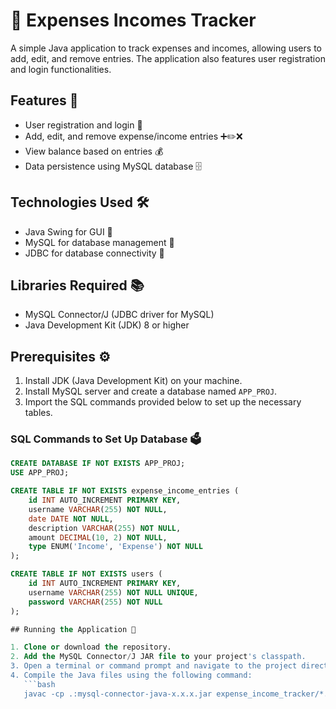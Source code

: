 # 🏦 Expenses Incomes Tracker

A simple Java application to track expenses and incomes, allowing users to add, edit, and remove entries. The application also features user registration and login functionalities.

## Features 🌟

- User registration and login 🔐
- Add, edit, and remove expense/income entries ➕✏️❌
- View balance based on entries 💰
- Data persistence using MySQL database 🗄️

## Technologies Used 🛠️

- Java Swing for GUI 🎨
- MySQL for database management 🐬
- JDBC for database connectivity 🔗

## Libraries Required 📚

- MySQL Connector/J (JDBC driver for MySQL)
- Java Development Kit (JDK) 8 or higher

## Prerequisites ⚙️

1. Install JDK (Java Development Kit) on your machine.
2. Install MySQL server and create a database named `APP_PROJ`.
3. Import the SQL commands provided below to set up the necessary tables.

### SQL Commands to Set Up Database 🗳️

```sql
CREATE DATABASE IF NOT EXISTS APP_PROJ;
USE APP_PROJ;

CREATE TABLE IF NOT EXISTS expense_income_entries (
    id INT AUTO_INCREMENT PRIMARY KEY,
    username VARCHAR(255) NOT NULL,
    date DATE NOT NULL,
    description VARCHAR(255) NOT NULL,
    amount DECIMAL(10, 2) NOT NULL,
    type ENUM('Income', 'Expense') NOT NULL
);

CREATE TABLE IF NOT EXISTS users (
    id INT AUTO_INCREMENT PRIMARY KEY,
    username VARCHAR(255) NOT NULL UNIQUE,
    password VARCHAR(255) NOT NULL
);

## Running the Application 🚀

1. Clone or download the repository.
2. Add the MySQL Connector/J JAR file to your project's classpath.
3. Open a terminal or command prompt and navigate to the project directory.
4. Compile the Java files using the following command:
   ```bash
   javac -cp .:mysql-connector-java-x.x.x.jar expense_income_tracker/*.java


